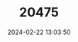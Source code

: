 ---
title: "20475"
category: "Urocitellus washingtoni"
draft: false
date: 2024-02-22 13:03:50
languages:
  English: ["Washington Ground Squirrel"]
---